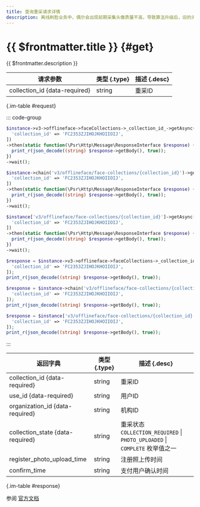 ```yaml
---
title: 查询重采请求详情
description: 离线刷脸业务中，偶尔会出现前期采集头像质量不高，导致算法升级后，旧的头像无法生成有效的人脸特征，影响用户使用刷脸服务。因此，需要对用户的头像进行重采。
---
```


# {{ $frontmatter.title }} {#get}

{{ $frontmatter.description }}

| 请求参数 | 类型 {.type} | 描述 {.desc}
| --- | --- | ---
| collection_id {data-required} | string | 重采ID

{.im-table #request}

::: code-group

```php [异步纯链式]
$instance->v3->offlineface->faceCollections->_collection_id_->getAsync([
  'collection_id' => 'FC2353ZJIHOJKHOIIOIJ',
])
->then(static function(\Psr\Http\Message\ResponseInterface $response) {
  print_r(json_decode((string) $response->getBody(), true));
})
->wait();
```

```php [异步声明式]
$instance->chain('v3/offlineface/face-collections/{collection_id}')->getAsync([
  'collection_id' => 'FC2353ZJIHOJKHOIIOIJ',
])
->then(static function(\Psr\Http\Message\ResponseInterface $response) {
  print_r(json_decode((string) $response->getBody(), true));
})
->wait();
```

```php [异步属性式]
$instance['v3/offlineface/face-collections/{collection_id}']->getAsync([
  'collection_id' => 'FC2353ZJIHOJKHOIIOIJ',
])
->then(static function(\Psr\Http\Message\ResponseInterface $response) {
  print_r(json_decode((string) $response->getBody(), true));
})
->wait();
```

```php [同步纯链式]
$response = $instance->v3->offlineface->faceCollections->_collection_id_->get([
  'collection_id' => 'FC2353ZJIHOJKHOIIOIJ',
]);
print_r(json_decode((string) $response->getBody(), true));
```

```php [同步声明式]
$response = $instance->chain('v3/offlineface/face-collections/{collection_id}')->get([
  'collection_id' => 'FC2353ZJIHOJKHOIIOIJ',
]);
print_r(json_decode((string) $response->getBody(), true));
```

```php [同步属性式]
$response = $instance['v3/offlineface/face-collections/{collection_id}']->get([
  'collection_id' => 'FC2353ZJIHOJKHOIIOIJ',
]);
print_r(json_decode((string) $response->getBody(), true));
```

:::

| 返回字典 | 类型 {.type} | 描述 {.desc}
| --- | --- | ---
| collection_id {data-required}| string | 重采ID
| use_id {data-required}| string | 用户ID
| organization_id {data-required}| string | 机构ID
| collection_state {data-required}| string | 重采状态<br/>`COLLECTION_REQUIRED` \| `PHOTO_UPLOADED` \| `COMPLETE` 枚举值之一
| register_photo_upload_time | string | 注册照上传时间
| confirm_time | string | 支付用户确认时间

{.im-table #response}

参阅 [官方文档](https://pay.weixin.qq.com/wiki/doc/wxfacepay/develop/k12-development-guidelines.html)
